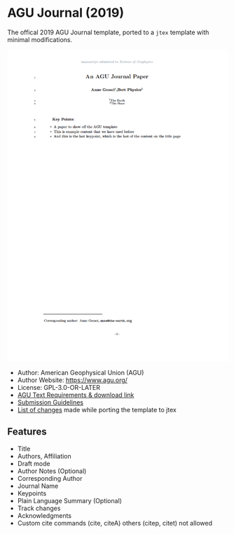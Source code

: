 # AGU Journal (2019)

The offical 2019 AGU Journal template, ported to a `jtex` template with minimal modifications.

![](thumbnail.png)

- Author: American Geophysical Union (AGU)
- Author Website: https://www.agu.org/
- License: GPL-3.0-OR-LATER
- [AGU Text Requirements & download link](https://www.agu.org/Publish-with-AGU/Publish/Author-Resources/Text-requirements)
- [Submission Guidelines](https://www.agu.org/-/media/Files/Publications/Latex_submission_guidelines_Sept52019.pdf)
- [List of changes](PORT.md) made while porting the template to jtex

## Features

- Title
- Authors, Affiliation
- Draft mode
- Author Notes (Optional)
- Corresponding Author
- Journal Name
- Keypoints
- Plain Language Summary (Optional)
- Track changes
- Acknowledgments
- Custom cite commands (cite, citeA) others (citep, citet) not allowed
